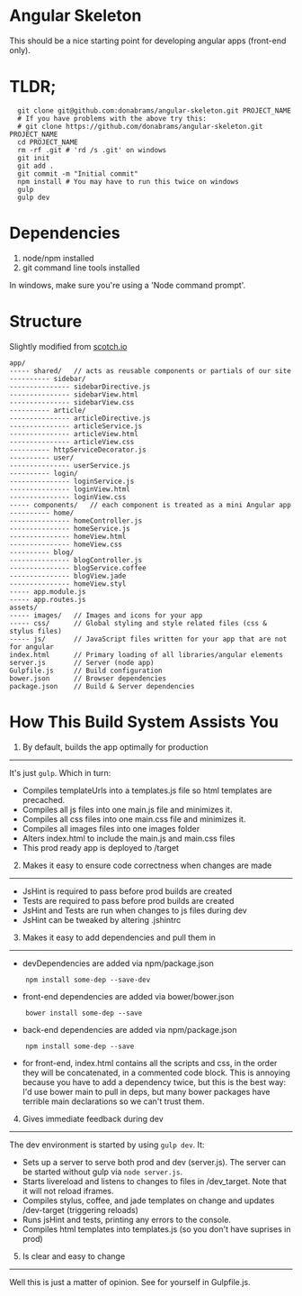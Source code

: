 Angular Skeleton
================

This should be a nice starting point for developing angular apps (front-end only).

TLDR;
=====

```
  git clone git@github.com:donabrams/angular-skeleton.git PROJECT_NAME
  # If you have problems with the above try this:
  # git clone https://github.com/donabrams/angular-skeleton.git PROJECT_NAME
  cd PROJECT_NAME
  rm -rf .git # 'rd /s .git' on windows
  git init
  git add .
  git commit -m "Initial commit"
  npm install # You may have to run this twice on windows
  gulp
  gulp dev
```

Dependencies
============

 1. node/npm installed
 2. git command line tools installed

In windows, make sure you're using a 'Node command prompt'.

Structure
=========

Slightly modified from [scotch.io](http://scotch.io/tutorials/javascript/angularjs-best-practices-directory-structure)

    app/
    ----- shared/   // acts as reusable components or partials of our site
    ---------- sidebar/
    --------------- sidebarDirective.js
    --------------- sidebarView.html
    --------------- sidebarView.css
    ---------- article/
    --------------- articleDirective.js
    --------------- articleService.js
    --------------- articleView.html
    --------------- articleView.css
    ---------- httpServiceDecorator.js
    ---------- user/
    --------------- userService.js
    ---------- login/
    --------------- loginService.js
    --------------- loginView.html
    --------------- loginView.css
    ----- components/   // each component is treated as a mini Angular app
    ---------- home/
    --------------- homeController.js
    --------------- homeService.js
    --------------- homeView.html
    --------------- homeView.css
    ---------- blog/
    --------------- blogController.js
    --------------- blogService.coffee
    --------------- blogView.jade
    --------------- homeView.styl
    ----- app.module.js
    ----- app.routes.js
    assets/
    ----- images/   // Images and icons for your app
    ----- css/      // Global styling and style related files (css & stylus files)
    ----- js/       // JavaScript files written for your app that are not for angular
    index.html      // Primary loading of all libraries/angular elements
    server.js       // Server (node app)
    Gulpfile.js     // Build configuration
    bower.json      // Browser dependencies
    package.json    // Build & Server dependencies

How This Build System Assists You
=================================

1. By default, builds the app optimally for production
------------------------------------------------------
It's just ```gulp```. Which in turn:
 - Compiles templateUrls into a templates.js file so html templates are precached.
 - Compiles all js files into one main.js file and minimizes it.
 - Compiles all css files into one main.css file and minimizes it.
 - Compiles all images files into one images folder
 - Alters index.html to include the main.js and main.css files
 - This prod ready app is deployed to /target

2. Makes it easy to ensure code correctness when changes are made
-----------------------------------------------------------------
 - JsHint is required to pass before prod builds are created
 - Tests are required to pass before prod builds are created
 - JsHint and Tests are run when changes to js files during dev
 - JsHint can be tweaked by altering .jshintrc

3. Makes it easy to add dependencies and pull them in
-----------------------------------------------------
 - devDependencies are added via npm/package.json
```
    npm install some-dep --save-dev
```
 - front-end dependencies are added via bower/bower.json
```
    bower install some-dep --save
````
 - back-end dependencies are added via npm/package.json
```
    npm install some-dep --save
```
 - for front-end, index.html contains all the scripts and css, in the order they will be concatenated, in a commented code block. This is annoying because you have to add a dependency twice, but this is the best way: I'd use bower main to pull in deps, but many bower packages have terrible main declarations so we can't trust them.

4. Gives immediate feedback during dev
--------------------------------------
 The dev environment is started by using ```gulp dev```. It:
 - Sets up a server to serve both prod and dev (server.js). The server can be started without gulp via ```node server.js```.
 - Starts livereload and listens to changes to files in /dev_target. Note that it will not reload iframes.
 - Compiles stylus, coffee, and jade templates on change and updates /dev-target (triggering reloads)
 - Runs jsHint and tests, printing any errors to the console.
 - Compiles html templates into templates.js (so you don't have suprises in prod)

5. Is clear and easy to change
------------------------------
Well this is just a matter of opinion. See for yourself in Gulpfile.js.

